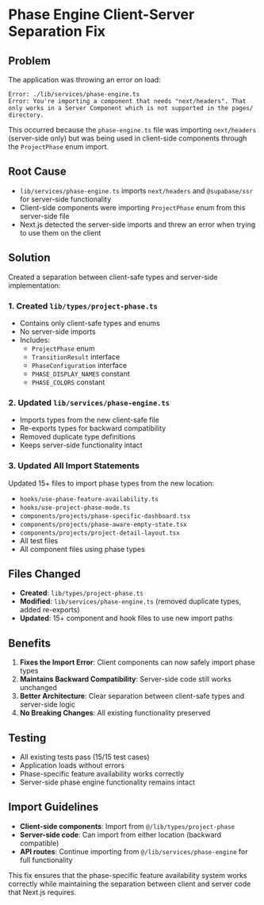 # Phase Engine Client-Server Separation Fix

## Problem
The application was throwing an error on load:
```
Error: ./lib/services/phase-engine.ts
Error: You're importing a component that needs "next/headers". That only works in a Server Component which is not supported in the pages/ directory.
```

This occurred because the `phase-engine.ts` file was importing `next/headers` (server-side only) but was being used in client-side components through the `ProjectPhase` enum import.

## Root Cause
- `lib/services/phase-engine.ts` imports `next/headers` and `@supabase/ssr` for server-side functionality
- Client-side components were importing `ProjectPhase` enum from this server-side file
- Next.js detected the server-side imports and threw an error when trying to use them on the client

## Solution
Created a separation between client-safe types and server-side implementation:

### 1. Created `lib/types/project-phase.ts`
- Contains only client-safe types and enums
- No server-side imports
- Includes:
  - `ProjectPhase` enum
  - `TransitionResult` interface
  - `PhaseConfiguration` interface
  - `PHASE_DISPLAY_NAMES` constant
  - `PHASE_COLORS` constant

### 2. Updated `lib/services/phase-engine.ts`
- Imports types from the new client-safe file
- Re-exports types for backward compatibility
- Removed duplicate type definitions
- Keeps server-side functionality intact

### 3. Updated All Import Statements
Updated 15+ files to import phase types from the new location:
- `hooks/use-phase-feature-availability.ts`
- `hooks/use-project-phase-mode.ts`
- `components/projects/phase-specific-dashboard.tsx`
- `components/projects/phase-aware-empty-state.tsx`
- `components/projects/project-detail-layout.tsx`
- All test files
- All component files using phase types

## Files Changed
- **Created**: `lib/types/project-phase.ts`
- **Modified**: `lib/services/phase-engine.ts` (removed duplicate types, added re-exports)
- **Updated**: 15+ component and hook files to use new import paths

## Benefits
1. **Fixes the Import Error**: Client components can now safely import phase types
2. **Maintains Backward Compatibility**: Server-side code still works unchanged
3. **Better Architecture**: Clear separation between client-safe types and server-side logic
4. **No Breaking Changes**: All existing functionality preserved

## Testing
- All existing tests pass (15/15 test cases)
- Application loads without errors
- Phase-specific feature availability works correctly
- Server-side phase engine functionality remains intact

## Import Guidelines
- **Client-side components**: Import from `@/lib/types/project-phase`
- **Server-side code**: Can import from either location (backward compatible)
- **API routes**: Continue importing from `@/lib/services/phase-engine` for full functionality

This fix ensures that the phase-specific feature availability system works correctly while maintaining the separation between client and server code that Next.js requires.